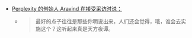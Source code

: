 - [Perplexity 的创始人 Aravind 在接受采访时说：](https://twitter.com/oran_ge/status/1782586774352789609)
	- > 最好的点子往往是那些你明说出来，人们还会觉得，哦，谁会去实施这个？这听起来真是天方夜谭。